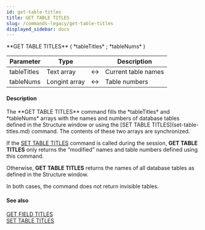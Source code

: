 ```yaml
---
id: get-table-titles
title: GET TABLE TITLES
slug: /commands-legacy/get-table-titles
displayed_sidebar: docs
---
```


<!--REF #_command_.GET TABLE TITLES.Syntax-->**GET TABLE TITLES** ( *tableTitles* ; *tableNums* )<!-- END REF-->
<!--REF #_command_.GET TABLE TITLES.Params-->
| Parameter | Type |  | Description |
| --- | --- | --- | --- |
| tableTitles | Text array | <&rarr; | Current table names |
| tableNums | Longint array | <&rarr; | Table numbers |

<!-- END REF-->

#### Description 

<!--REF #_command_.GET TABLE TITLES.Summary-->The **GET TABLE TITLES** command fills the *tableTitles* and *tableNums* arrays with the names and numbers of database tables defined in the Structure window or using the [SET TABLE TITLES](set-table-titles.md) command.<!-- END REF--> The contents of these two arrays are synchronized.

If the [SET TABLE TITLES](set-table-titles.md) command is called during the session, **GET TABLE TITLES** only returns the “modified” names and table numbers defined using this command. 

Otherwise, **GET TABLE TITLES** returns the names of all database tables as defined in the Structure window. 

In both cases, the command does not return invisible tables. 

#### See also 

[GET FIELD TITLES](get-field-titles.md)  
[SET TABLE TITLES](set-table-titles.md)  